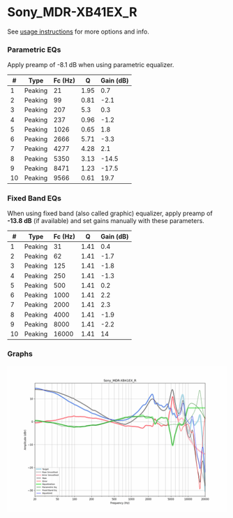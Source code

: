 # Sony_MDR-XB41EX_R
See [usage instructions](https://github.com/jaakkopasanen/AutoEq#usage) for more options and info.

### Parametric EQs
Apply preamp of -8.1 dB when using parametric equalizer.

|   # | Type    |   Fc (Hz) |    Q |   Gain (dB) |
|-----|---------|-----------|------|-------------|
|   1 | Peaking |        21 | 1.95 |         0.7 |
|   2 | Peaking |        99 | 0.81 |        -2.1 |
|   3 | Peaking |       207 | 5.3  |         0.3 |
|   4 | Peaking |       237 | 0.96 |        -1.2 |
|   5 | Peaking |      1026 | 0.65 |         1.8 |
|   6 | Peaking |      2666 | 5.71 |        -3.3 |
|   7 | Peaking |      4277 | 4.28 |         2.1 |
|   8 | Peaking |      5350 | 3.13 |       -14.5 |
|   9 | Peaking |      8471 | 1.23 |       -17.5 |
|  10 | Peaking |      9566 | 0.61 |        19.7 |

### Fixed Band EQs
When using fixed band (also called graphic) equalizer, apply preamp of **-13.8 dB** (if available) and set gains manually with these parameters.

|   # | Type    |   Fc (Hz) |    Q |   Gain (dB) |
|-----|---------|-----------|------|-------------|
|   1 | Peaking |        31 | 1.41 |         0.4 |
|   2 | Peaking |        62 | 1.41 |        -1.7 |
|   3 | Peaking |       125 | 1.41 |        -1.8 |
|   4 | Peaking |       250 | 1.41 |        -1.3 |
|   5 | Peaking |       500 | 1.41 |         0.2 |
|   6 | Peaking |      1000 | 1.41 |         2.2 |
|   7 | Peaking |      2000 | 1.41 |         2.3 |
|   8 | Peaking |      4000 | 1.41 |        -1.9 |
|   9 | Peaking |      8000 | 1.41 |        -2.2 |
|  10 | Peaking |     16000 | 1.41 |        14   |

### Graphs
![](./Sony_MDR-XB41EX_R.png)
